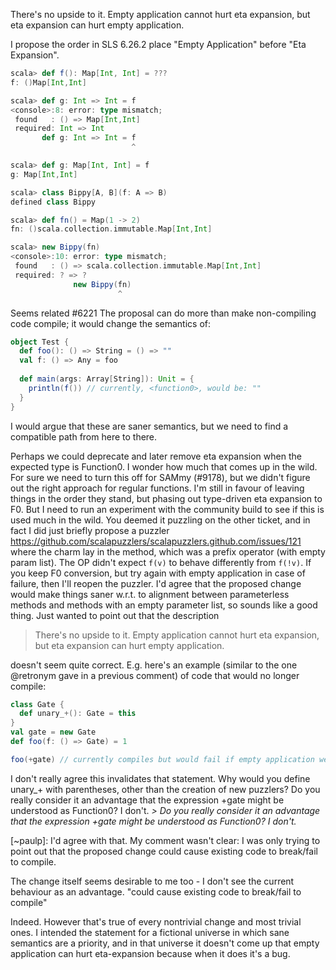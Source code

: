 There's no upside to it. Empty application cannot hurt eta expansion, but eta expansion can hurt empty application.

I propose the order in SLS 6.26.2 place "Empty Application" before "Eta Expansion".
```scala
scala> def f(): Map[Int, Int] = ???
f: ()Map[Int,Int]

scala> def g: Int => Int = f
<console>:8: error: type mismatch;
 found   : () => Map[Int,Int]
 required: Int => Int
       def g: Int => Int = f
                           ^

scala> def g: Map[Int, Int] = f
g: Map[Int,Int]

scala> class Bippy[A, B](f: A => B)
defined class Bippy

scala> def fn() = Map(1 -> 2)
fn: ()scala.collection.immutable.Map[Int,Int]

scala> new Bippy(fn)
<console>:10: error: type mismatch;
 found   : () => scala.collection.immutable.Map[Int,Int]
 required: ? => ?
              new Bippy(fn)
                        ^
```
Seems related #6221
The proposal can do more than make non-compiling code compile; it would change the semantics of:

```scala
object Test {
  def foo(): () => String = () => ""
  val f: () => Any = foo
 
  def main(args: Array[String]): Unit = {
    println(f()) // currently, <function0>, would be: ""
  }
}
```

I would argue that these are saner semantics, but we need to find a compatible path from here to there.

Perhaps we could deprecate and later remove eta expansion when the expected type is Function0. I wonder how much that comes up in the wild.
For sure we need to turn this off for SAMmy (#9178), but we didn't figure out the right approach for regular functions. I'm still in favour of leaving things in the order they stand, but phasing out type-driven eta expansion to F0. But I need to run an experiment with the community build to see if this is used much in the wild.
You deemed it puzzling on the other ticket, and in fact I did just briefly propose a puzzler https://github.com/scalapuzzlers/scalapuzzlers.github.com/issues/121 where the charm lay in the method, which was a prefix operator (with empty param list). The OP didn't expect `f(v)` to behave differently from `f(!v)`. If you keep F0 conversion, but try again with empty application in case of failure, then I'll reopen the puzzler.
I'd agree that the proposed change would make things saner w.r.t. to alignment between parameterless methods and methods with an empty parameter list, so sounds like a good thing. Just wanted to point out that the description

> There's no upside to it. Empty application cannot hurt eta expansion, but eta expansion can hurt empty application.

doesn't seem quite correct. E.g. here's an example (similar to the one @retronym gave in a previous comment) of code that would no longer compile:

```scala
class Gate {
  def unary_+(): Gate = this
}
val gate = new Gate
def foo(f: () => Gate) = 1

foo(+gate) // currently compiles but would fail if empty application were applied
```
I don't really agree this invalidates that statement. Why would you define unary_+ with parentheses, other than the creation of new puzzlers? Do you really consider it an advantage that the expression +gate might be understood as Function0? I don't.
*> Do you really consider it an advantage that the expression +gate might be understood as Function0? I don't.*

[~paulp]: I'd agree with that. My comment wasn't clear: I was only trying to point out that the proposed change could cause existing code to break/fail to compile.

The change itself seems desirable to me too - I don't see the current behaviour as an advantage.
"could cause existing code to break/fail to compile"

Indeed. However that's true of every nontrivial change and most trivial ones. I intended the statement for a fictional universe in which sane semantics are a priority, and in that universe it doesn't come up that empty application can hurt eta-expansion because when it does it's a bug.
